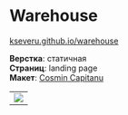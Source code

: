 # Warehouse #

[kseveru.github.io/warehouse](https://kseveru.github.io/warehouse/ "Открыть проект")

**Верстка**: статичная  
**Страниц**: landing page  
**Макет**: [Cosmin Capitanu](https://dribbble.com/Radium)

<table>
  <tr>
    <td>
      <a href="https://kseveru.github.io/img/preview-warehouse.png" title="Открыть макет">
        <img src="https://kseveru.github.io/img/preview-warehouse-small.png">
      </a>
    </td>
  </tr>
</table>

